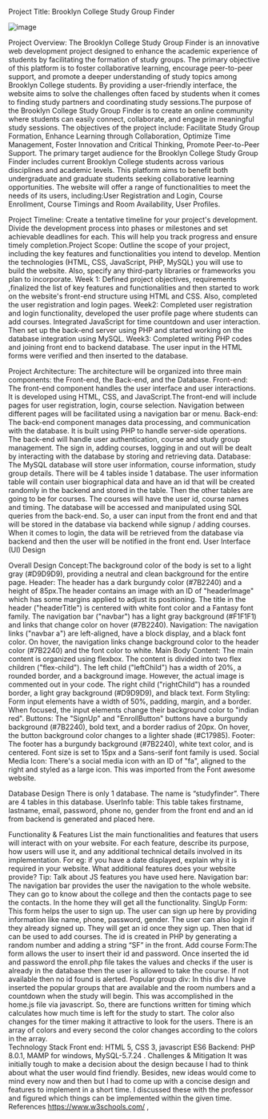 Project Title: Brooklyn College Study Group Finder

![image](https://github.com/Taqit2000/Brooklyn-College-Study-Group-Finder/assets/120526002/4120fb70-6623-41fa-b4ef-a0c41539c7f0)


Project Overview: 
The Brooklyn College Study Group Finder is an innovative web development project designed to enhance the academic experience of students by facilitating the formation of study groups. The primary objective of this platform is to foster collaborative learning, encourage peer-to-peer support, and promote a deeper understanding of study topics among Brooklyn College students. By providing a user-friendly interface, the website aims to solve the challenges often faced by students when it comes to finding study partners and coordinating study sessions.The purpose of the Brooklyn College Study Group Finder is to create an online community where students can easily connect, collaborate, and engage in meaningful study sessions. The objectives of the project include: Facilitate Study Group Formation, Enhance Learning through Collaboration, Optimize Time Management, Foster Innovation and Critical Thinking, Promote Peer-to-Peer Support. The primary target audience for the Brooklyn College Study Group Finder includes current Brooklyn College students across various disciplines and academic levels. This platform aims to benefit both undergraduate and graduate students seeking collaborative learning opportunities. The website will offer a range of functionalities to meet the needs of its users, including:User Registration and Login, Course Enrollment, Course Timings and Room Availability, User Profiles. 


Project Timeline: 
Create a tentative timeline for your project's development. Divide the development process into phases or milestones and set achievable deadlines for each. This will help you track progress and ensure timely completion.Project Scope: Outline the scope of your project, including the key features and functionalities you intend to develop. Mention the technologies (HTML, CSS, JavaScript, PHP, MySQL) you will use to build the website. Also, specify any third-party libraries or frameworks you plan to incorporate.
Week 1: Defined  project objectives,  requirements ,finalized the list of key features and functionalities and then started to work on the website's front-end structure using HTML and CSS. Also, completed the user registration and login pages. 
Week2: Completed user registration and login functionality, developed the user profile page where students can add courses. Integrated JavaScript for time countdown and user interaction. Then set up the back-end server using PHP and started  working on the database integration using MySQL.
Week3: Completed writing PHP codes and joining front end to backend database. The user input in the HTML forms were verified and then inserted to the database. 


Project Architecture: 
The architecture will be organized into three main components: the Front-end, the Back-end, and the Database.
Front-end: The front-end component handles the user interface and user interactions. It is developed using HTML, CSS, and JavaScript.The front-end will include pages for user registration, login, course selection. Navigation between different pages will be facilitated using a navigation bar or menu.
Back-end: The back-end component manages data processing, and communication with the database. It is built using PHP to handle server-side operations. The back-end will handle user authentication, course and study group management. The sign in, adding courses, logging in and out will be dealt by  interacting  with the database by storing and retrieving data.
Database: The MySQL database will store user information, course information, study group details.  There will be 4 tables inside 1 database. The user information table will contain user biographical data and have an id that will be created randomly in the backend and stored in the table. Then the other tables are going to be for courses. The courses will have the user id, course names and timing. The database will be accessed and manipulated using SQL queries from the back-end.
So, a user can input from the front end and that will be stored in the database via backend while signup / adding courses. When it comes to login, the data will be retrieved from the database via backend and then the user will be notified in the front end. 
User Interface (UI) Design

Overall Design Concept:The background color of the body is set to a light gray (#D9D9D9), providing a neutral and clean background for the entire page.
Header: The header has a dark burgundy color (#7B2240) and a height of 85px.The header contains an image with an ID of "headerImage" which has some margins applied to adjust its positioning. The title in the header ("headerTitle") is centered with white font color and a Fantasy font family. The navigation bar ("navbar") has a light gray background (#F1F1F1) and links that change color on hover (#7B2240).
Navigation: The navigation links ("navbar a") are left-aligned, have a block display, and a black font color. On hover, the navigation links change background color to the header color (#7B2240) and the font color to white.
Main Body Content: The main content is organized using flexbox. The content is divided into two flex children ("flex-child"). The left child ("leftChild") has a width of 20%, a rounded border, and a background image. However, the actual image is commented out in your code. The right child ("rightChild") has a rounded border, a light gray background (#D9D9D9), and black text.
Form Styling: Form input elements have a width of 50%, padding, margin, and a border. When focused, the input elements change their background color to "indian red".
Buttons: The "SignUp" and "EnrollButton" buttons have a burgundy background (#7B2240), bold text, and a border radius of 20px. On hover, the button background color changes to a lighter shade (#C17985).
Footer: The footer has a burgundy background (#7B2240), white text color, and is centered. Font size is set to 15px and a Sans-serif font family is used.
Social Media Icon: There's a social media icon with an ID of "fa", aligned to the right and styled as a large icon. This was imported from the Font awesome website. 


Database Design
There is only 1 database. The name is “studyfinder”. There are 4 tables in this database. 
UserInfo table: This table takes firstname, lastname, email, password, phone no, gender from the front end and an id from backend is generated and placed here.


Functionality & Features
List the main functionalities and features that users will interact with on your website. For each feature, describe its purpose, how users will use it, and any additional technical details involved in its implementation. For eg: if you have a date displayed, explain why it is required in your website. What additional features does your website provide? Tip: Talk about JS features you have used here.
Navigation bar: The navigation bar provides the user the navigation to the whole website. They can go to know about the college and then the contacts page to see the contacts. In the home they will get all the functionality.
SingUp Form: This form helps the user to sign up. The user can sign up here by providing information like name, phone, password, gender. The user can also login if they already signed up. They will get an id once they sign up. Then that id can be used to add courses. The id is created in PHP by generating a random number and adding a string “SF” in the front.
Add course Form:The form allows the user to insert their id and password. Once inserted the id and password the enroll.php file takes the values and checks if the user is already in the database then the user is allowed to take the course. If not available then no id found is alerted.
Popular group div: In this div I have inserted the popular groups that are available and the room numbers and a countdown when the study will begin. This was accomplished in the home.js file via javascript. So, there are functions written for timing which calculates how much time is left for the study to start. The color also changes for the timer making it attractive to look for the users. There is an array of colors and every second the color changes according to the colors in the array.  
Technology Stack
Front end: HTML 5, CSS 3, javascript ES6
Backend: PHP  8.0.1, MAMP for windows, MySQL-5.7.24 . 
Challenges & Mitigation
It was initially tough to make a decision about the design because I had to think about what the user would find friendly. Besides, new ideas would come to mind every now and then but I had to come up with a concise design and features to implement in a short time. I discussed these with the professor and figured which things can be implemented within the given time.
References
https://www.w3schools.com/ , 


